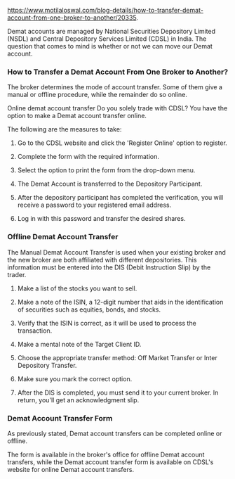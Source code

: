 https://www.motilaloswal.com/blog-details/how-to-transfer-demat-account-from-one-broker-to-another/20335. 

Demat accounts are managed by National Securities Depository Limited (NSDL) and Central Depository Services Limited (CDSL) in India. The question that comes to mind is whether or not we can move our Demat account.

### How to Transfer a Demat Account From One Broker to Another?

The broker determines the mode of account transfer. Some of them give a manual or offline procedure, while the remainder do so online.

Online demat account transfer
Do you solely trade with CDSL? You have the option to make a Demat account transfer online.

The following are the measures to take:

1. Go to the CDSL website and click the 'Register Online' option to register.

2. Complete the form with the required information.

3. Select the option to print the form from the drop-down menu.

4. The Demat Account is transferred to the Depository Participant.

5. After the depository participant has completed the verification, you will receive a password to your registered email address.

6. Log in with this password and transfer the desired shares.

### Offline Demat Account Transfer
The Manual Demat Account Transfer is used when your existing broker and the new broker are both affiliated with different depositories. This information must be entered into the DIS (Debit Instruction Slip) by the trader.

1. Make a list of the stocks you want to sell.

2. Make a note of the ISIN, a 12-digit number that aids in the identification of securities such as equities, bonds, and stocks.

3. Verify that the ISIN is correct, as it will be used to process the transaction.

4. Make a mental note of the Target Client ID.

5. Choose the appropriate transfer method: Off Market Transfer or Inter Depository Transfer.

6. Make sure you mark the correct option.

7. After the DIS is completed, you must send it to your current broker. In return, you'll get an acknowledgment slip.

### Demat Account Transfer Form

As previously stated, Demat account transfers can be completed online or offline.

The form is available in the broker's office for offline Demat account transfers, while the Demat account transfer form is available on CDSL's website for online Demat account transfers.


